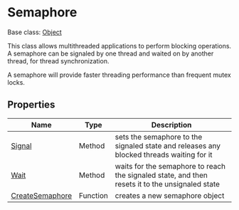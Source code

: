 # Semaphore

Base class: [Object](Object.md)

This class allows multithreaded applications to perform blocking operations. A semaphore can be signaled by one thread and waited on by another thread, for thread synchronization.

A semaphore will provide faster threading performance than frequent mutex locks.

## Properties

| Name | Type | Description |
|---|---|---|
| [Signal](Semaphore_Signal.md) | Method | sets the semaphore to the signaled state and releases any blocked threads waiting for it |
| [Wait](Semaphore_Wait.md) | Method | waits for the semaphore to reach the signaled state, and then resets it to the unsignaled state |
| [CreateSemaphore](CreateSemaphore.md) | Function | creates a new semaphore object |
